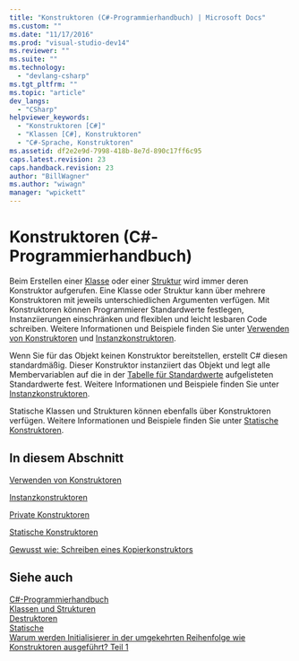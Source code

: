 ```yaml
---
title: "Konstruktoren (C#-Programmierhandbuch) | Microsoft Docs"
ms.custom: ""
ms.date: "11/17/2016"
ms.prod: "visual-studio-dev14"
ms.reviewer: ""
ms.suite: ""
ms.technology: 
  - "devlang-csharp"
ms.tgt_pltfrm: ""
ms.topic: "article"
dev_langs: 
  - "CSharp"
helpviewer_keywords: 
  - "Konstruktoren [C#]"
  - "Klassen [C#], Konstruktoren"
  - "C#-Sprache, Konstruktoren"
ms.assetid: df2e2e9d-7998-418b-8e7d-890c17ff6c95
caps.latest.revision: 23
caps.handback.revision: 23
author: "BillWagner"
ms.author: "wiwagn"
manager: "wpickett"
---
```

# Konstruktoren (C#-Programmierhandbuch)
Beim Erstellen einer [Klasse](../../../csharp/language-reference/keywords/class.md) oder einer [Struktur](../../../csharp/language-reference/keywords/struct.md) wird immer deren Konstruktor aufgerufen.  Eine Klasse oder Struktur kann über mehrere Konstruktoren mit jeweils unterschiedlichen Argumenten verfügen.  Mit Konstruktoren können Programmierer Standardwerte festlegen, Instanziierungen einschränken und flexiblen und leicht lesbaren Code schreiben.  Weitere Informationen und Beispiele finden Sie unter [Verwenden von Konstruktoren](../../../csharp/programming-guide/classes-and-structs/using-constructors.md) und [Instanzkonstruktoren](../../../csharp/programming-guide/classes-and-structs/instance-constructors.md).  
  
 Wenn Sie für das Objekt keinen Konstruktor bereitstellen, erstellt C\# diesen standardmäßig. Dieser Konstruktor instanziiert das Objekt und legt alle Membervariablen auf die in der [Tabelle für Standardwerte](../../../csharp/language-reference/keywords/default-values-table.md) aufgelisteten Standardwerte fest.  Weitere Informationen und Beispiele finden Sie unter [Instanzkonstruktoren](../../../csharp/programming-guide/classes-and-structs/instance-constructors.md).  
  
 Statische Klassen und Strukturen können ebenfalls über Konstruktoren verfügen.  Weitere Informationen und Beispiele finden Sie unter [Statische Konstruktoren](../../../csharp/programming-guide/classes-and-structs/static-constructors.md).  
  
## In diesem Abschnitt  
 [Verwenden von Konstruktoren](../../../csharp/programming-guide/classes-and-structs/using-constructors.md)  
  
 [Instanzkonstruktoren](../../../csharp/programming-guide/classes-and-structs/instance-constructors.md)  
  
 [Private Konstruktoren](../../../csharp/programming-guide/classes-and-structs/private-constructors.md)  
  
 [Statische Konstruktoren](../../../csharp/programming-guide/classes-and-structs/static-constructors.md)  
  
 [Gewusst wie: Schreiben eines Kopierkonstruktors](../../../csharp/programming-guide/classes-and-structs/how-to-write-a-copy-constructor.md)  
  
## Siehe auch  
 [C\#\-Programmierhandbuch](../../../csharp/programming-guide/index.md)   
 [Klassen und Strukturen](../../../csharp/programming-guide/classes-and-structs/index.md)   
 [Destruktoren](../../../csharp/programming-guide/classes-and-structs/destructors.md)   
 [Statische](../../../csharp/language-reference/keywords/static.md)   
 [Warum werden Initialisierer in der umgekehrten Reihenfolge wie Konstruktoren ausgeführt? Teil 1](http://go.microsoft.com/fwlink/?LinkId=112374)